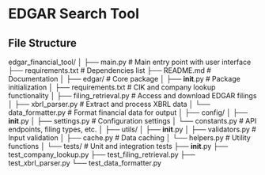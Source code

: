# EDGAR Search Tool


## File Structure
edgar_financial_tool/
│
├── main.py                     # Main entry point with user interface
├── requirements.txt            # Dependencies list
├── README.md                   # Documentation
│
├── edgar/                      # Core package
│   ├── __init__.py             # Package initialization
│   ├── requirements.txt       # CIK and company lookup functionality
│   ├── filing_retrieval.py     # Access and download EDGAR filings
│   ├── xbrl_parser.py          # Extract and process XBRL data
│   └── data_formatter.py       # Format financial data for output
│
├── config/
│   ├── __init__.py
│   ├── settings.py             # Configuration settings
│   └── constants.py            # API endpoints, filing types, etc.
│
├── utils/
│   ├── __init__.py
│   ├── validators.py           # Input validation
│   ├── cache.py                # Data caching
│   └── helpers.py              # Utility functions
│
└── tests/                      # Unit and integration tests
    ├── __init__.py
    ├── test_company_lookup.py
    ├── test_filing_retrieval.py
    ├── test_xbrl_parser.py
    └── test_data_formatter.py